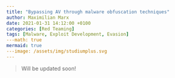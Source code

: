 ```yaml
---
title: "Bypassing AV through malware obfuscation techniques"
author: Maximilian Marx
date: 2021-01-31 14:12:00 +0100
categories: [Red Teaming]
tags: [Malware, Exploit Development, Evasion]
---math: true
mermaid: true
---image: /assets/img/studiumplus.svg
---
```


> Will be updated soon!